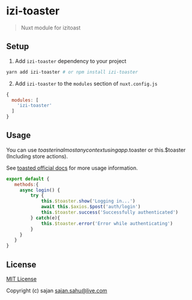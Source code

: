 # izi-toaster

> Nuxt module for izitoast

## Setup

1. Add `izi-toaster` dependency to your project

```bash
yarn add izi-toaster # or npm install izi-toaster
```

2. Add `izi-toaster` to the `modules` section of `nuxt.config.js`

```js
{
  modules: [
    'izi-toaster'
  ]
}
```

## Usage

You can use $toaster in almost any context using app.$toaster or this.$toaster (Including store actions).

See [toasted official docs](https://izitoast.marcelodolza.com/) for more usage information.

```js
export default {
   methods:{
     async login() {
         try {
             this.$toaster.show('Logging in...')
             await this.$axios.$post('auth/login')
             this.$toaster.success('Successfully authenticated')
         } catch(e){
             this.$toaster.error('Error while authenticating')
         }
     }  
   }
}
```

## License

[MIT License](./LICENSE)

Copyright (c) sajan <sajan.sahu@live.com>

<!-- Badges -->
[npm-version-src]: https://img.shields.io/npm/v/izi-toaster/latest.svg
[npm-version-href]: https://npmjs.com/package/izi-toaster

[npm-downloads-src]: https://img.shields.io/npm/dt/izi-toaster.svg
[npm-downloads-href]: https://npmjs.com/package/izi-toaster

[github-actions-ci-src]: https://github.com/https://github.com/sajan45/izi-toaster/workflows/ci/badge.svg
[github-actions-ci-href]: https://github.com/https://github.com/sajan45/izi-toaster/actions?query=workflow%3Aci

[codecov-src]: https://img.shields.io/codecov/c/github/https://github.com/sajan45/izi-toaster.svg
[codecov-href]: https://codecov.io/gh/https://github.com/sajan45/izi-toaster

[license-src]: https://img.shields.io/npm/l/izi-toaster.svg
[license-href]: https://npmjs.com/package/izi-toaster
